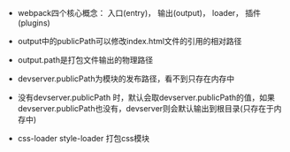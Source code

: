 - webpack四个核心概念： 入口(entry)， 输出(output)， loader， 插件(plugins)
- output中的publicPath可以修改index.html文件的引用的相对路径
- output.path是打包文件输出的物理路径
- devserver.publicPath为模块的发布路径，看不到只存在内存中
- 没有devserver.publicPath 时，默认会取devserver.publicPath的值，如果devserver.publicPath也没有，devserver则会默认输出到根目录(只存在于内存中)

- css-loader style-loader 打包css模块
